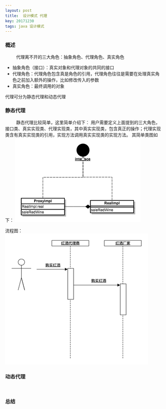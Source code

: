 ```yaml
---
layout: post
title:  设计模式 代理
key: 20171230
tags: java 设计模式
---
```


### <i class="fa fa-rebel fa-1x" aria-hidden="true"></i> 概述
&nbsp;&nbsp;&nbsp;&nbsp;&nbsp;&nbsp;&nbsp;&nbsp;
代理离不开的三大角色：抽象角色、代理角色、真实角色

+ 抽象角色（接口）：真实对象和代理对象的共同的接口
+ 代理角色：代理角色包含真是角色的引用，代理角色往往是需要在处理真实角色之前加入额外的操作，比如修改传入的参数
+ 真实角色：最终调用的对象

代理可分为静态代理和动态代理

### <i class="fa fa-rebel fa-1x" aria-hidden="true"></i> 静态代理
&nbsp;&nbsp;&nbsp;&nbsp;&nbsp;&nbsp;&nbsp;&nbsp;
静态代理比较简单，这里简单介绍下：
用户需要定义上面提到的三大角色，接口类、真实实现类、代理实现类，其中真实实现类，包含真正的操作；代理实现类含有真实实现类的引用，实现方法调用真实实现类的实现方法。
其简单类图如下：
![](/assets/proxy/proxy02.png)

流程图：
![](/assets/proxy/proxy01.png)
### <i class="fa fa-rebel fa-1x" aria-hidden="true"></i> 动态代理
&nbsp;&nbsp;&nbsp;&nbsp;&nbsp;&nbsp;&nbsp;&nbsp;

### <i class="fa fa-rebel fa-1x" aria-hidden="true"></i> 总结
&nbsp;&nbsp;&nbsp;&nbsp;&nbsp;&nbsp;&nbsp;&nbsp;


